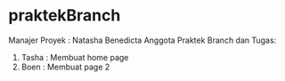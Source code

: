 # praktekBranch

Manajer Proyek : Natasha Benedicta
Anggota Praktek Branch dan Tugas:
1. Tasha : Membuat home page
2. Boen : Membuat page 2
